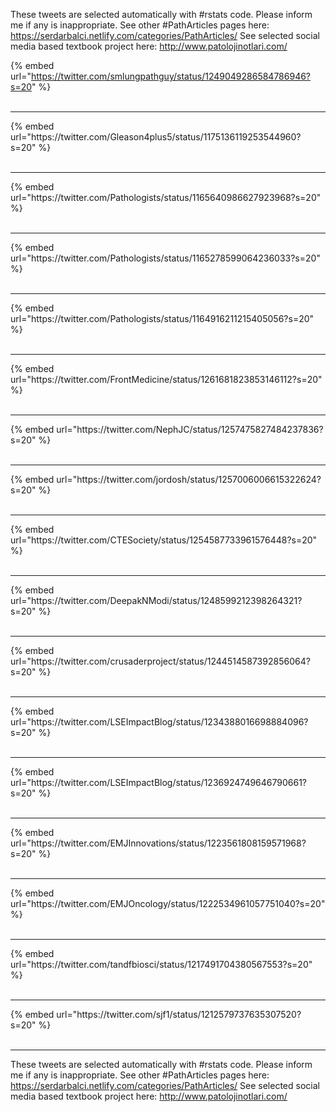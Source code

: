 

These tweets are selected automatically with #rstats code. Please inform me if any is inappropriate.
See other #PathArticles pages here: https://serdarbalci.netlify.com/categories/PathArticles/ 
See selected social media based textbook project here: http://www.patolojinotlari.com/

{% embed url="https://twitter.com/smlungpathguy/status/1249049286584786946?s=20" %}<br>
<br>
<hr>
{% embed url="https://twitter.com/Gleason4plus5/status/1175136119253544960?s=20" %}<br>
<br>
<hr>
{% embed url="https://twitter.com/Pathologists/status/1165640986627923968?s=20" %}<br>
<br>
<hr>
{% embed url="https://twitter.com/Pathologists/status/1165278599064236033?s=20" %}<br>
<br>
<hr>
{% embed url="https://twitter.com/Pathologists/status/1164916211215405056?s=20" %}<br>
<br>
<hr>
{% embed url="https://twitter.com/FrontMedicine/status/1261681823853146112?s=20" %}<br>
<br>
<hr>
{% embed url="https://twitter.com/NephJC/status/1257475827484237836?s=20" %}<br>
<br>
<hr>
{% embed url="https://twitter.com/jordosh/status/1257006006615322624?s=20" %}<br>
<br>
<hr>
{% embed url="https://twitter.com/CTESociety/status/1254587733961576448?s=20" %}<br>
<br>
<hr>
{% embed url="https://twitter.com/DeepakNModi/status/1248599212398264321?s=20" %}<br>
<br>
<hr>
{% embed url="https://twitter.com/crusaderproject/status/1244514587392856064?s=20" %}<br>
<br>
<hr>
{% embed url="https://twitter.com/LSEImpactBlog/status/1234388016698884096?s=20" %}<br>
<br>
<hr>
{% embed url="https://twitter.com/LSEImpactBlog/status/1236924749646790661?s=20" %}<br>
<br>
<hr>
{% embed url="https://twitter.com/EMJInnovations/status/1223561808159571968?s=20" %}<br>
<br>
<hr>
{% embed url="https://twitter.com/EMJOncology/status/1222534961057751040?s=20" %}<br>
<br>
<hr>
{% embed url="https://twitter.com/tandfbiosci/status/1217491704380567553?s=20" %}<br>
<br>
<hr>
{% embed url="https://twitter.com/sjf1/status/1212579737635307520?s=20" %}<br>
<br>
<hr>


These tweets are selected automatically with #rstats code. Please inform me if any is inappropriate.
See other #PathArticles pages here: https://serdarbalci.netlify.com/categories/PathArticles/ 
See selected social media based textbook project here: http://www.patolojinotlari.com/
